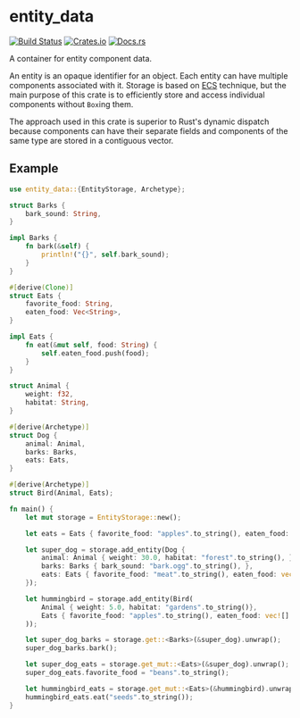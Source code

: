 # entity_data

[![Build Status][build_img]][build_lnk] [![Crates.io][crates_img]][crates_lnk] [![Docs.rs][doc_img]][doc_lnk]

[build_img]: https://github.com/a7292969/entity_data/actions/workflows/build.yml/badge.svg
[build_lnk]: https://github.com/a7292969/entity_data/actions
[crates_img]: https://img.shields.io/crates/v/entity_data.svg
[crates_lnk]: https://crates.io/crates/entity_data
[doc_img]: https://docs.rs/entity_data/badge.svg
[doc_lnk]: https://docs.rs/entity_data

A container for entity component data.

An entity is an opaque identifier for an object.
Each entity can have multiple components associated with it.
Storage is based on [ECS](https://en.wikipedia.org/wiki/Entity_component_system) technique,
but the main purpose of this crate is to efficiently store and access
individual components without `Box`ing them.

The approach used in this crate is superior to Rust's dynamic dispatch because
components can have their separate fields and components of the
same type are stored in a contiguous vector.

## Example

```rust
use entity_data::{EntityStorage, Archetype};

struct Barks {
    bark_sound: String,
}

impl Barks {
    fn bark(&self) {
        println!("{}", self.bark_sound);
    }
}

#[derive(Clone)]
struct Eats {
    favorite_food: String,
    eaten_food: Vec<String>,
}

impl Eats {
    fn eat(&mut self, food: String) {
        self.eaten_food.push(food);
    }
}

struct Animal {
    weight: f32,
    habitat: String,
}

#[derive(Archetype)]
struct Dog {
    animal: Animal,
    barks: Barks,
    eats: Eats,
}

#[derive(Archetype)]
struct Bird(Animal, Eats);

fn main() {
    let mut storage = EntityStorage::new();

    let eats = Eats { favorite_food: "apples".to_string(), eaten_food: vec![] };

    let super_dog = storage.add_entity(Dog {
        animal: Animal { weight: 30.0, habitat: "forest".to_string(), },
        barks: Barks { bark_sound: "bark.ogg".to_string(), },
        eats: Eats { favorite_food: "meat".to_string(), eaten_food: vec![] },
    });

    let hummingbird = storage.add_entity(Bird(
        Animal { weight: 5.0, habitat: "gardens".to_string()},
        Eats { favorite_food: "apples".to_string(), eaten_food: vec![] }
    ));

    let super_dog_barks = storage.get::<Barks>(&super_dog).unwrap();
    super_dog_barks.bark();

    let super_dog_eats = storage.get_mut::<Eats>(&super_dog).unwrap();
    super_dog_eats.favorite_food = "beans".to_string();

    let hummingbird_eats = storage.get_mut::<Eats>(&hummingbird).unwrap();
    hummingbird_eats.eat("seeds".to_string());
}
```